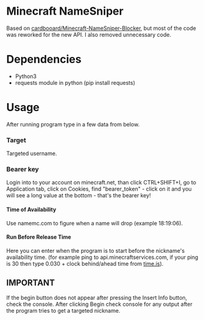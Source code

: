 # Minecraft NameSniper

Based on [cardbooard/Minecraft-NameSniper-Blocker](https://github.com/cardbooard/Minecraft-NameSniper-Blocker), but most of the code was reworked for the new API. I also removed unnecessary code.

# Dependencies
- Python3
- requests module in python (pip install requests)

# Usage

After running program type in a few data from below.

### Target

Targeted username.

### Bearer key

Login into to your account on minecraft.net, than click CTRL+SHIFT+I, go to Application tab, click on Cookies, find "bearer_token" - click on it and you will see a long value at the bottom - that's the bearer key!

#### Time of Availability

Use namemc.com to figure when a name will drop (example 18:19:06).

#### Run Before Release Time
Here you can enter when the program is to start before the nickname's availability time. (for example ping to api.minecraftservices.com, if your ping is 30 then type 0.030 + clock behind/ahead time from [time.is](https://time.is/)).

## IMPORTANT
If the begin button does not appear after pressing the Insert Info button, check the console. After clicking Begin check console for any output after the program tries to get a targeted nickname.
